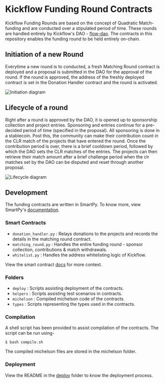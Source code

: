 # Kickflow Funding Round Contracts

Kickflow Funding Rounds are based on the concept of Quadratic Match-funding and are conducted over a stipulated period of time. These rounds are handled entirely by Kickflow's DAO - [flow-dao](https://github.com/kickflowio/flow-dao). The contracts in this repository enables the funding round to be held entirely on-chain.

## Initiation of a new Round

Everytime a new round is to conducted, a fresh Matching Round contract is deployed and a proposal is submitted in the DAO for the approval of the round. If the round is approved, the address of the freshly deployed contract is set in the Donation Handler contract and the round is activated.

![Initiation diagram](https://i.ibb.co/jWWq712/Untitled-Diagram-2.png)

## Lifecycle of a round

Right after a round is approved by the DAO, it is opened up to sponsorship collection and project entries. Sponsoring and entries continue for a pre-decided period of time (specified in the proposal). All sponsoring is done in a stablecoin. Post this, the community can make their contribution count in the CLR match of the projects that have entered the round. Once the contribution period is over, there is a brief cooldown period, followed by which the DAO sets the CLR matches of the entries.
The projects can then retrieve their match amount after a brief challenge period when the clr matches set by the DAO can be disputed and reset through another proposal.

![Lifecycle diagram](https://i.ibb.co/3BGT1Yh/Untitled-Diagram-6.png)

## Development

The funding contracts are written in SmartPy. To know more, view SmartPy's [documentation](https://docs.smartpy.io/).

### Smart Contracts

- `donation_handler.py` : Relays donations to the projects and records the details in the matching round contract.
- `matching_round.py` : Handles the entire funding round - sponsor collection, contributions & match withdrawals.
- `whitelist.py` : Handles the address whitelisting logic of Kickflow.

View the smart contract [docs](https://github.com/kickflowio/funding-contracts/tree/master/docs) for more context.

### Folders

- `deploy` : Scripts assisting deployment of the contracts.
- `helpers` : Scripts assisting test scenarios in contracts.
- `michelson` : Compiled michelson code of the contracts.
- `types` : Scripts representing the types used in the contracts.

### Compilation

A shell script has been provided to assist compilation of the contracts. The script can be run using-

```shell
$ bash compile.sh
```

The compiled michelson files are stored in the michelson folder.

### Deployment

View the README in the [deploy](https://github.com/kickflowio/funding-contracts/tree/master/deploy) folder to know the deployment process.
